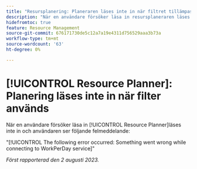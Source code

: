 ```yaml
---
title: "Resursplanering: Planeraren läses inte in när filtret tillämpas"
description: "När en användare försöker läsa in resursplaneraren läses inte planeraren in och användaren ser ett felmeddelande."
hidefromtoc: true
feature: Resource Management
source-git-commit: 676171730de5c12a7a19e4311d756529aaa3b73a
workflow-type: tm+mt
source-wordcount: '63'
ht-degree: 0%

---
```



# [!UICONTROL Resource Planner]: Planering läses inte in när filter används

<!--
>[!NOTE]
>
>This issue was fixed on August 31, 2023.
-->

När en användare försöker läsa in [!UICONTROL Resource Planner]läses inte in och användaren ser följande felmeddelande:

&quot;[!UICONTROL The following error occurred: Something went wrong while connecting to WorkPerDay service]&quot;

_Först rapporterad den 2 augusti 2023._

